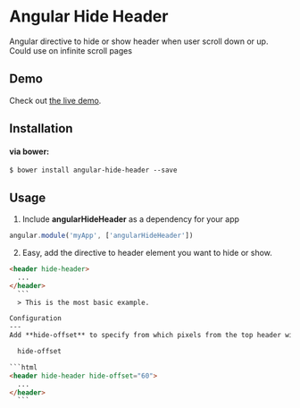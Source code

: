Angular Hide Header
==================

Angular directive to hide or show header when user scroll down or up.
Could use on infinite scroll pages

Demo
-------
Check out [the live demo](http://embed.plnkr.co/nqZGAzOXbtVtxDq3JHNP/preview).

Installation
-------

#### via bower:

```
$ bower install angular-hide-header --save
```

Usage
---

1. Include **angularHideHeader** as a dependency for your app

  ```js
  angular.module('myApp', ['angularHideHeader'])
  ```
  
2. Easy, add the directive to header element you want to hide or show.

  ```html
  <header hide-header>
    ...
  </header>
    ```
    > This is the most basic example.
  
Configuration
--- 
  Add **hide-offset** to specify from which pixels from the top header will hide

    hide-offset
  
  ```html
  <header hide-header hide-offset="60">
    ...
  </header>
    ```
